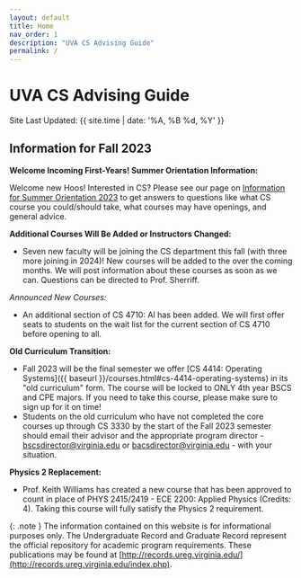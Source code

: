 ```yaml
---
layout: default
title: Home
nav_order: 1
description: "UVA CS Advising Guide"
permalink: /
---
```


# UVA CS Advising Guide

Site Last Updated: {{ site.time | date: '%A, %B %d, %Y' }}

## Information for Fall 2023

__Welcome Incoming First-Years!  Summer Orientation Information:__

Welcome new Hoos!  Interested in CS?  Please see our page on [Information for Summer Orientation 2023](/summer2023.html) to get answers to questions like what CS course you could/should take, what courses may have openings, and general advice.

__Additional Courses Will Be Added or Instructors Changed:__

* Seven new faculty will be joining the CS department this fall (with three more joining in 2024)!  New courses will be added to the over the coming months.  We will post information about these courses as soon as we can.  Questions can be directed to Prof. Sherriff.

_Announced New Courses:_

* An additional section of CS 4710: AI has been added.  We will first offer seats to students on the wait list for the current section of CS 4710 before opening to all.

__Old Curriculum Transition:__

* Fall 2023 will be the final semester we offer [CS 4414: Operating Systems]({{ baseurl }}/courses.html#cs-4414-operating-systems) in its "old curriculum" form.  The course will be locked to ONLY 4th year BSCS and CPE majors.  If you need to take this course, please make sure to sign up for it on time!
* Students on the old curriculum who have not completed the core courses up through CS 3330 by the start of the Fall 2023 semester should email their advisor and the appropriate program director - [bscsdirector@virginia.edu](mailto:bscsdirector@virginia.edu) or [bacsdirector@virginia.edu](mailto:bacsdirector@virginia.edu) - with your situation.

__Physics 2 Replacement:__

* Prof. Keith Williams has created a new course that has been approved to count in place of PHYS 2415/2419 - ECE 2200: Applied Physics (Credits: 4).  Taking this course will fully satisfy the Physics 2 requirement.

{: .note }
The information contained on this website is for informational purposes only. The Undergraduate Record and Graduate Record represent the official repository for academic program requirements. These publications may be found at [http://records.ureg.virginia.edu/](http://records.ureg.virginia.edu/index.php).